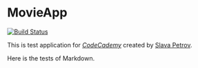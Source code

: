 # MovieApp
[![Build Status](https://travis-ci.org/cunctat0r/MovieApp.svg?branch=master)](https://travis-ci.org/cunctat0r/MovieApp)

This is test application for 
[*CodeCademy*](https://www.codecademy.com) created by [Slava Petrov](https://github.com/cunctat0r).

Here is the tests of Markdown. 